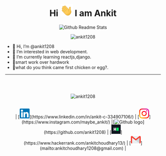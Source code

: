 <h1 align="center">Hi <img src="https://raw.githubusercontent.com/ABSphreak/ABSphreak/master/gifs/Hi.gif" width="40px"/> I am Ankit</h1>
<p align="center">
 <img width="100px" src="https://res.cloudinary.com/anuraghazra/image/upload/v1594908242/logo_ccswme.svg" align="center" alt="Github Readme Stats" />
</p>
<p align="center"> <img src="https://komarev.com/ghpvc/?username=ankit1208" alt="ankit1208"/> </p> 

- 👋 Hi, I’m @ankit1208
- 👀 I’m interested in web development. 
- 🌱 I’m currently learning reactjs,django.
- 💬smart work over hardwork
- 🤔what do you think came first chicken or egg?.


<hr>
 
 <br>
 <br>
 
<p align="center"><img src="https://github-readme-stats-five-lyart.vercel.app/api?username=ankit1208&show_icons=true&theme=vue-dark" alt="ankit1208" /></p>
<br>
<div align='center'>
| [<img src="https://github.com/ankit1208/ankit1208/blob/main/Assets/Linkedin.svg" alt="Linkedin Logo" width="32">](https://www.linkedin.com/in/ankit-c-334907106/) | [<img src="https://github.com/ankit1208/ankit1208/blob/main/Assets/Instagram.svg" alt="instagram logo" width="32">](https://www.instagram.com/maybe_ankit/) |[<img src="https://cdn.svgporn.com/logos/github-icon.svg" alt="Github logo" width="34">](https://github.com/ankit1208) | [<img src="https://github.com/ankit1208/ankit1208/blob/main/Assets/HackerRank.svg" alt="HackerRank Logo" width="30">](https://www.hackerrank.com/ankitchoudhary13/)  | [<img src="https://github.com/ankit1208/ankit1208/blob/main/Assets/Gmail.svg" alt="Gmail logo" height="32">](mailto:ankitchoudhary1208@gmail.com) |
</div>
<!---
ankit1208/ankit1208 is a ✨ special ✨ repository because its `README.md` (this file) appears on your GitHub profile.
You can click the Preview link to take a look at your changes.
--->
